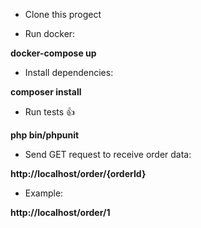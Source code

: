 * Clone this progect
[^1]:
* Run docker:
[^1]:
**docker-compose up**
[^1]:
* Install dependencies:
[^1]:
**composer install**
[^1]:
* Run tests :+1:
[^1]:
**php bin/phpunit**
[^1]:
* Send GET request to receive order data:
[^1]:
**http://localhost/order/{orderId}**
[^2]:
* Example:
[^1]:
**http://localhost/order/1**
